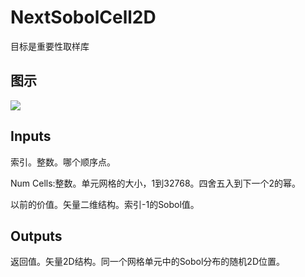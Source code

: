 # NextSobolCell2D

目标是重要性取样库

## 图示

![]($-20221218-19532795.png)

## Inputs

索引。整数。哪个顺序点。

Num Cells:整数。单元网格的大小，1到32768。四舍五入到下一个2的幂。

以前的价值。矢量二维结构。索引-1的Sobol值。  

## Outputs

返回值。矢量2D结构。同一个网格单元中的Sobol分布的随机2D位置。
